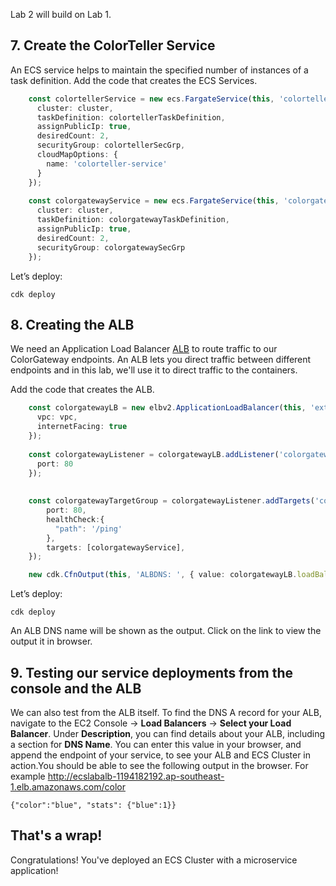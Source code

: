 
Lab 2 will build on Lab 1.


## 7. Create the ColorTeller Service

An ECS service helps to maintain the specified number of instances of a task definition. Add the code that creates the ECS Services.

```ts
    const colortellerService = new ecs.FargateService(this, 'colortellerService', { 
      cluster: cluster,
      taskDefinition: colortellerTaskDefinition,
      assignPublicIp: true,
      desiredCount: 2,
      securityGroup: colortellerSecGrp,
      cloudMapOptions: {
        name: 'colorteller-service'
      }
    });
    
    const colorgatewayService = new ecs.FargateService(this, 'colorgatewayService', { 
      cluster: cluster,
      taskDefinition: colorgatewayTaskDefinition,
      assignPublicIp: true,
      desiredCount: 2,
      securityGroup: colorgatewaySecGrp
    });

```

Let’s deploy:

```
cdk deploy

```


## 8. Creating the ALB


We need an Application Load Balancer [ALB](https://aws.amazon.com/elasticloadbalancing/applicationloadbalancer/) to route traffic to our ColorGateway endpoints. An ALB lets you direct traffic between different endpoints and in this lab, we'll use it to direct traffic to the containers.

Add the code that creates the ALB.

```ts
    const colorgatewayLB = new elbv2.ApplicationLoadBalancer(this, 'external', {
      vpc: vpc,
      internetFacing: true
    });
    
    const colorgatewayListener = colorgatewayLB.addListener('colorgatewayListener', {
      port: 80
    });
    
    
    const colorgatewayTargetGroup = colorgatewayListener.addTargets('colorgatewayTargetGroup', {
        port: 80,
        healthCheck:{
          "path": '/ping'
        },
        targets: [colorgatewayService],
    });

    new cdk.CfnOutput(this, 'ALBDNS: ', { value: colorgatewayLB.loadBalancerDnsName });

```

Let’s deploy:

```
cdk deploy

```

An ALB DNS name will be shown as the output. Click on the link to view the output it in browser.

## 9. Testing our service deployments from the console and the ALB
  

We can also test from the ALB itself. To find the DNS A record for your ALB, navigate to the EC2 Console -> **Load Balancers** -> **Select your Load Balancer**. Under **Description**, you can find details about your ALB, including a section for **DNS Name**. You can enter this value in your browser, and append the endpoint of your service, to see your ALB and ECS Cluster in action.You should be able to see the following output in the browser. For example http://ecslabalb-1194182192.ap-southeast-1.elb.amazonaws.com/color

```
{"color":"blue", "stats": {"blue":1}}

```

## That's a wrap!

Congratulations! You've deployed an ECS Cluster with a microservice application!
